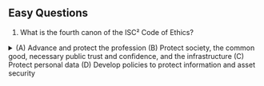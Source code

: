 ## Easy Questions ##

1. What is the fourth canon of the ISC² Code of Ethics?
<details>
  <summary>
(A) Advance and protect the profession
(B) Protect society, the common good, necessary public trust and confidence, and the infrastructure
(C) Protect personal data
(D) Develop policies to protect information and asset security
  </summary>
Correct Answer: (A)

The fourth canon of the ISC² Code of Ethics compels certified professionals to champion the information security field by promoting best practices, mentoring others, refraining from actions that could harm its reputation, and maintaining their own competence. This commitment ensures the integrity and trustworthiness of the profession overall.

Find out more [here](https://github.com/lorenzoleonelli/CISSP-Zero-to-Hero/blob/main/DOMAIN1%3A%20Security%20and%20Risk%20Management/1.01%20Understand%2C%20adhere%20to%2C%20and%20promote%20professional%20ethics.md#111-isc2-code-of-professional-ethics)
  
</details>

